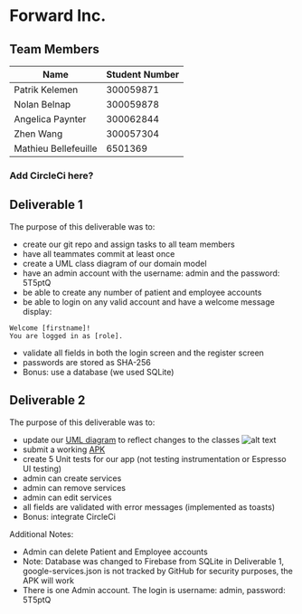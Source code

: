 # Forward Inc.

## Team Members

| Name | Student Number |
| --- | --- |
| Patrik Kelemen | 300059871 |
| Nolan Belnap | 300059878 |
| Angelica Paynter | 300062844 |
| Zhen Wang | 300057304 |
| Mathieu Bellefeuille | 6501369 |


### Add CircleCi here?


## Deliverable 1

The purpose of this deliverable was to: 

- create our git repo and assign tasks to all team members
- have all teammates commit at least once
- create a UML class diagram of our domain model
- have an admin account with the username: admin and the password: 5T5ptQ
- be able to create any number of patient and employee accounts
- be able to login on any valid account and have a welcome message display: 
```
Welcome [firstname]!
You are logged in as [role].
```
- validate all fields in both the login screen and the register screen
- passwords are stored as SHA-256
- Bonus: use a database (we used SQLite)

## Deliverable 2

The purpose of this deliverable was to:

- update our [UML diagram](https://github.com/professor-forward/project-lab01-variable/tree/f/deliverable02/UML/uml_delv2.png) to reflect changes to the classes
![alt text](https://github.com/professor-forward/project-lab01-variable/tree/f/deliverable02/UML/uml_delv2.png "Updated UML for deliverable02")
- submit a working [APK](https://github.com/professor-forward/project-lab01-variable/tree/f/deliverable02/APK/)
- create 5 Unit tests for our app (not testing instrumentation or Espresso UI testing)
- admin can create services
- admin can remove services
- admin can edit services
- all fields are validated with error messages (implemented as toasts)
- Bonus: integrate CircleCi


Additional Notes:

- Admin can delete Patient and Employee accounts
- Note: Database was changed to Firebase from SQLite in Deliverable 1, google-services.json is not tracked by GitHub for security purposes, the APK will work 
- There is one Admin account. The login is username: admin, password: 5T5ptQ

